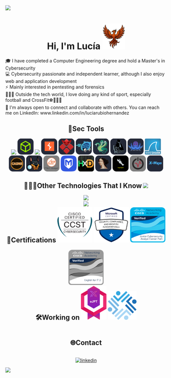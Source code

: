 <!--DIVISOR-->
<img src="https://user-images.githubusercontent.com/73097560/115834477-dbab4500-a447-11eb-908a-139a6edaec5c.gif">

<!--TITULO-->
<div id="user-content-toc" align="center">
    <h1 style="display: inline-block">Hi, I'm Lucía <img src="assets/f.png" alt="Caine" width="70" /></h1>
</div>
    <div>🎓   I have completed a Computer Engineering degree and hold a Master's in Cybersecurity </div>
    <div>💻   Cybersecurity passionate and independent learner, although I also enjoy web and application development</div>
    <div>⚡   Mainly interested in pentesting and forensics
    <div>🏃🏻‍♀️   Outside the tech world, I love doing any kind of sport, especially football and CrossFit⚽🏋🏻‍♀️</div>
    <div>💬   I'm always open to connect and collaborate with others. You can reach me on LinkedIn: www.linkedin.com/in/luciarubiohernandez</div>



<!--CIBERSEGURIDAD-->
<div id="user-content-toc" align="center">
    <h2 style="display: inline-block">👾Sec Tools</h2>
</div>
<!--Pentesting-->
<div align="center">
  <img src="https://skillicons.dev/icons?i=kali&perline=14" />
  <img src="assets/HTB.png" alt="HTB" width="50" />
  <img src="https://skillicons.dev/icons?i=bash&perline=14" />
  <img src="assets/Burp.png" alt="Burp" width="50" />
  <img src="assets/EvilWinRM.png" alt="EvilWinRM" width="50" />
  <img src="assets/GoBuster.png" alt="GoBuster" width="50" />
  <img src="assets/Hydra.png" alt="Hydra" width="50" />
  <img src="assets/John.png" alt="John" width="50" />
  <img src="assets/Wfuzz.png" alt="Wfuzz" width="50" />
  <img src="assets/Wireshark.png" alt="Wireshark" width="50" />
</div>
<!--Forensics-->
<div align="center">
  <img src="assets/Caine.png" alt="Caine" width="50" />
  <img src="assets/Autopsy.png" alt="Autopsy" width="50" />  
  <img src="assets/FTK.png" alt="FTKimager" width="50" />
  <img src="assets/Metasploit.png" alt="Metasploit" width="50" />
  <img src="assets/HxD.png" alt="HxD" width="50" />  
  <img src="assets/IDA.png" alt="IDA" width="50" />
  <img src="assets/RegRipper.png" alt="RegRipper" width="50" />
  <img src="assets/Volatility.png" alt="Volatility" width="50" />  
  <img src="assets/X-Ways.png" alt="X-Ways" width="50" />
</div>



<!--OTRAS TECNGOLOGÍAS-->
<div id="user-content-toc" align="center">
    <h2 style="display: inline-block">👩🏽‍💻Other Technologies That I Know</h2>
    <img src="https://skillicons.dev/icons?i=vue,py,c,cs,css,java,html,dotnet,nodejs&perline=14" />
    
</div>
<div id="user-content-toc" align="center">
    <img src="https://skillicons.dev/icons?i=linux,debian,ubuntu,windows,mysql,mongodb&perline=14" />
</div>
<div id="user-content-toc" align="center">
    <img src="https://skillicons.dev/icons?i=figma,eclipse,github,notion,obsidian,postman,vim,visualstudio,vscode&perline=14" />
</div>



<!--CERTIFICACIONES-->
<div id="user-content-toc" align="center">
    <h2 style="display: inline-block">🏅Certifications</h2>
    <img src="assets/cerT_CCST.png" alt="ccst" width="110" />
    <img src="assets/cert_Microsoft.png" alt="sc900" width="110" />
    <img src="assets/cert_CyberJun_cisco.png" alt="cyberjunior" width="110" />
    <img src="assets/cert_EngForIT_cisco.png" alt="engforit" width="110" />
</div>

<!--WORKING ON-->
<div id="user-content-toc" align="center">
  <h2 style="display: inline-block">🛠️Working on</h2>
  <img src="assets/cert_ejpt.svg" alt="ejpt" width="80"> 
  <img src="assets/Angeles.png" alt="Angeles" width="90"> 
</div>


<!-- CONTACTO -->
<div id="user-content-toc" align="center">
    <h2 style="display: inline-block">🌐Contact</h2>
</div>

<!--Icons and Links-->
<p align="center">
    <a href="https://www.linkedin.com/in/luciarubiohernandez/" target="blank"><img align="center" src="https://user-images.githubusercontent.com/88904952/234979284-68c11d7f-1acc-4f0c-ac78-044e1037d7b0.png" alt="linkedin" height="50" width="50" /></a>
</p>



<!--Divisor-->
<img src="https://user-images.githubusercontent.com/73097560/115834477-dbab4500-a447-11eb-908a-139a6edaec5c.gif">

